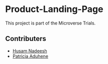 # Product-Landing-Page
This project is part of the Microverse Trials.

## Contributers
- [Husam Nadeesh](https://github.com/husamnadeesh)
- [Patricia Aduhene](https://github.com/PatriciaAduhene)